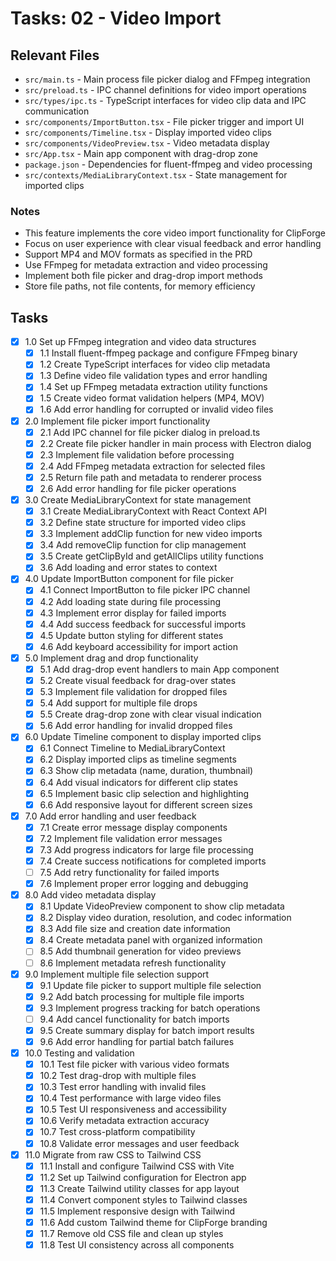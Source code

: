 # Tasks: 02 - Video Import

## Relevant Files

- `src/main.ts` - Main process file picker dialog and FFmpeg integration
- `src/preload.ts` - IPC channel definitions for video import operations
- `src/types/ipc.ts` - TypeScript interfaces for video clip data and IPC communication
- `src/components/ImportButton.tsx` - File picker trigger and import UI
- `src/components/Timeline.tsx` - Display imported video clips
- `src/components/VideoPreview.tsx` - Video metadata display
- `src/App.tsx` - Main app component with drag-drop zone
- `package.json` - Dependencies for fluent-ffmpeg and video processing
- `src/contexts/MediaLibraryContext.tsx` - State management for imported clips

### Notes

- This feature implements the core video import functionality for ClipForge
- Focus on user experience with clear visual feedback and error handling
- Support MP4 and MOV formats as specified in the PRD
- Use FFmpeg for metadata extraction and video processing
- Implement both file picker and drag-drop import methods
- Store file paths, not file contents, for memory efficiency

## Tasks

- [x] 1.0 Set up FFmpeg integration and video data structures
  - [x] 1.1 Install fluent-ffmpeg package and configure FFmpeg binary
  - [x] 1.2 Create TypeScript interfaces for video clip metadata
  - [x] 1.3 Define video file validation types and error handling
  - [x] 1.4 Set up FFmpeg metadata extraction utility functions
  - [x] 1.5 Create video format validation helpers (MP4, MOV)
  - [x] 1.6 Add error handling for corrupted or invalid video files

- [x] 2.0 Implement file picker import functionality
  - [x] 2.1 Add IPC channel for file picker dialog in preload.ts
  - [x] 2.2 Create file picker handler in main process with Electron dialog
  - [x] 2.3 Implement file validation before processing
  - [x] 2.4 Add FFmpeg metadata extraction for selected files
  - [x] 2.5 Return file path and metadata to renderer process
  - [x] 2.6 Add error handling for file picker operations

- [x] 3.0 Create MediaLibraryContext for state management
  - [x] 3.1 Create MediaLibraryContext with React Context API
  - [x] 3.2 Define state structure for imported video clips
  - [x] 3.3 Implement addClip function for new video imports
  - [x] 3.4 Add removeClip function for clip management
  - [x] 3.5 Create getClipById and getAllClips utility functions
  - [x] 3.6 Add loading and error states to context

- [x] 4.0 Update ImportButton component for file picker
  - [x] 4.1 Connect ImportButton to file picker IPC channel
  - [x] 4.2 Add loading state during file processing
  - [x] 4.3 Implement error display for failed imports
  - [x] 4.4 Add success feedback for successful imports
  - [x] 4.5 Update button styling for different states
  - [x] 4.6 Add keyboard accessibility for import action

- [x] 5.0 Implement drag and drop functionality
  - [x] 5.1 Add drag-drop event handlers to main App component
  - [x] 5.2 Create visual feedback for drag-over states
  - [x] 5.3 Implement file validation for dropped files
  - [x] 5.4 Add support for multiple file drops
  - [x] 5.5 Create drag-drop zone with clear visual indication
  - [x] 5.6 Add error handling for invalid dropped files

- [x] 6.0 Update Timeline component to display imported clips
  - [x] 6.1 Connect Timeline to MediaLibraryContext
  - [x] 6.2 Display imported clips as timeline segments
  - [x] 6.3 Show clip metadata (name, duration, thumbnail)
  - [x] 6.4 Add visual indicators for different clip states
  - [x] 6.5 Implement basic clip selection and highlighting
  - [x] 6.6 Add responsive layout for different screen sizes

- [x] 7.0 Add error handling and user feedback
  - [x] 7.1 Create error message display components
  - [x] 7.2 Implement file validation error messages
  - [x] 7.3 Add progress indicators for large file processing
  - [x] 7.4 Create success notifications for completed imports
  - [ ] 7.5 Add retry functionality for failed imports
  - [x] 7.6 Implement proper error logging and debugging

- [x] 8.0 Add video metadata display
  - [x] 8.1 Update VideoPreview component to show clip metadata
  - [x] 8.2 Display video duration, resolution, and codec information
  - [x] 8.3 Add file size and creation date information
  - [x] 8.4 Create metadata panel with organized information
  - [ ] 8.5 Add thumbnail generation for video previews
  - [ ] 8.6 Implement metadata refresh functionality

- [x] 9.0 Implement multiple file selection support
  - [x] 9.1 Update file picker to support multiple file selection
  - [x] 9.2 Add batch processing for multiple file imports
  - [x] 9.3 Implement progress tracking for batch operations
  - [ ] 9.4 Add cancel functionality for batch imports
  - [x] 9.5 Create summary display for batch import results
  - [x] 9.6 Add error handling for partial batch failures

- [x] 10.0 Testing and validation
  - [x] 10.1 Test file picker with various video formats
  - [x] 10.2 Test drag-drop with multiple files
  - [x] 10.3 Test error handling with invalid files
  - [x] 10.4 Test performance with large video files
  - [x] 10.5 Test UI responsiveness and accessibility
  - [x] 10.6 Verify metadata extraction accuracy
  - [x] 10.7 Test cross-platform compatibility
  - [x] 10.8 Validate error messages and user feedback

- [x] 11.0 Migrate from raw CSS to Tailwind CSS
  - [x] 11.1 Install and configure Tailwind CSS with Vite
  - [x] 11.2 Set up Tailwind configuration for Electron app
  - [x] 11.3 Create Tailwind utility classes for app layout
  - [x] 11.4 Convert component styles to Tailwind classes
  - [x] 11.5 Implement responsive design with Tailwind
  - [x] 11.6 Add custom Tailwind theme for ClipForge branding
  - [x] 11.7 Remove old CSS file and clean up styles
  - [x] 11.8 Test UI consistency across all components
